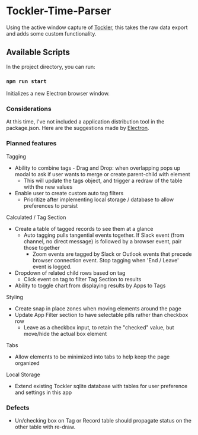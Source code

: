 # Tockler-Time-Parser

Using the active window capture of [Tockler](https://maygo.github.io/tockler/), this takes the raw data export and adds some custom functionality.

## Available Scripts

In the project directory, you can run:

### `npm run start`

Initializes a new Electron browser window.

### Considerations

At this time, I've not included a application distribution tool in the package.json. Here are the suggestions made by [Electron](https://www.electronjs.org/docs/tutorial/application-distribution).

### Planned features

Tagging

- Ability to combine tags - Drag and Drop: when overlapping pops up modal to ask if user wants to merge or create parent-child with element
  - This will update the tags object, and trigger a redraw of the table with the new values
- Enable user to create custom auto tag filters
  - Prioritize after implementing local storage / database to allow preferences to persist

Calculated / Tag Section

- Create a table of tagged records to see them at a glance
  - Auto tagging pulls tangential events together. If Slack event (from channel, no direct message) is followed by a browser event, pair those together
    - Zoom events are tagged by Slack or Outlook events that precede browser connection event. Stop tagging when 'End / Leave' event is logged.
- Dropdown of related child rows based on tag
  - Click event on tag to filter Tag Section to results
- Ability to toggle chart from displaying results by Apps to Tags

Styling

- Create snap in place zones when moving elements around the page
- Update App Filter section to have selectable pills rather than checkbox row
  - Leave as a checkbox input, to retain the "checked" value, but move/hide the actual box element

Tabs

- Allow elements to be minimized into tabs to help keep the page organized

Local Storage

- Extend existing Tockler sqlite database with tables for user preference and settings in this app

### Defects

- Un/checking box on Tag or Record table should propagate status on the other table with re-draw.
